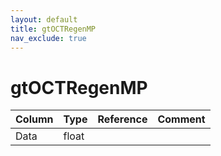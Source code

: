```yaml
---
layout: default
title: gtOCTRegenMP
nav_exclude: true
---
```

# gtOCTRegenMP

| Column | Type | Reference | Comment |
|--------|------|-----------|---------|
|Data|float|||

